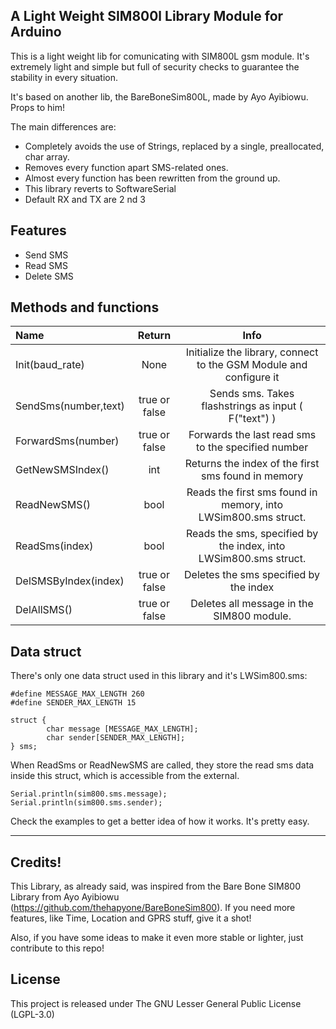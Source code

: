 ## A Light Weight SIM800l Library Module for Arduino
This is a light weight lib for comunicating with SIM800L gsm module.
It's extremely light and simple but full of security checks to 
guarantee the stability in every situation. 

It's based on another lib, the BareBoneSim800L, made by Ayo Ayibiowu. 
Props to him!

The main differences are:
+ Completely avoids the use of Strings, replaced by a single, preallocated, char array.
+ Removes every function apart SMS-related ones.
+ Almost every function has been rewritten from the ground up.
+ This library reverts to SoftwareSerial
+ Default RX and TX are 2 nd 3

## Features
+ Send SMS
+ Read SMS
+ Delete SMS

## Methods and functions

Name|Return|Info
:-------|:-------:|:-----------------------------------------------:|
Init(baud_rate)|None|Initialize the library, connect to the GSM Module and configure it
SendSms(number,text)|true or false|Sends sms. Takes flashstrings as input ( F("text") )
ForwardSms(number)|true or false|Forwards the last read sms to the specified number
GetNewSMSIndex()|int|Returns the index of the first sms found in memory
ReadNewSMS()|bool|Reads the first sms found in memory, into LWSim800.sms struct.
ReadSms(index)|bool|Reads the sms, specified by the index, into LWSim800.sms struct.
DelSMSByIndex(index)|true or false|Deletes the sms specified by the index
DelAllSMS()|true or false|Deletes all message in the SIM800 module.

## Data struct
There's only one data struct used in this library and it's LWSim800.sms:

```
#define MESSAGE_MAX_LENGTH 260
#define SENDER_MAX_LENGTH 15

struct {
		char message [MESSAGE_MAX_LENGTH];
		char sender[SENDER_MAX_LENGTH];
} sms;
```

When ReadSms or ReadNewSMS are called, they store the read sms data inside this struct, which is accessible from the external. 

```
Serial.println(sim800.sms.message);
Serial.println(sim800.sms.sender);
```

Check the examples to get a better idea of how it works. It's pretty easy.

__________________________________________________________________

## Credits!
This Library, as already said, was inspired from the Bare Bone SIM800 Library from Ayo Ayibiowu (https://github.com/thehapyone/BareBoneSim800). If you need more features, like Time, Location and GPRS stuff, give it a shot!

Also, if you have some ideas to make it even more stable or lighter, just contribute to this repo!

## License
This project is released under
The GNU Lesser General Public License (LGPL-3.0)

